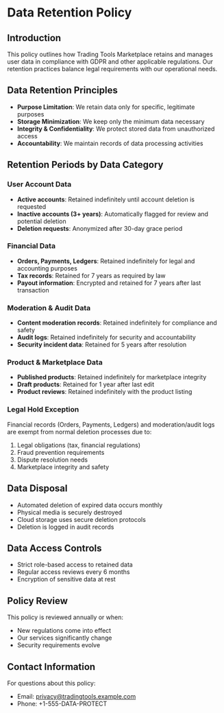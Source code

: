 # Data Retention Policy

## Introduction
This policy outlines how Trading Tools Marketplace retains and manages user data in compliance with GDPR and other applicable regulations. Our retention practices balance legal requirements with our operational needs.

## Data Retention Principles
- **Purpose Limitation**: We retain data only for specific, legitimate purposes
- **Storage Minimization**: We keep only the minimum data necessary
- **Integrity & Confidentiality**: We protect stored data from unauthorized access
- **Accountability**: We maintain records of data processing activities

## Retention Periods by Data Category

### User Account Data
- **Active accounts**: Retained indefinitely until account deletion is requested
- **Inactive accounts (3+ years)**: Automatically flagged for review and potential deletion
- **Deletion requests**: Anonymized after 30-day grace period

### Financial Data
- **Orders, Payments, Ledgers**: Retained indefinitely for legal and accounting purposes
- **Tax records**: Retained for 7 years as required by law
- **Payout information**: Encrypted and retained for 7 years after last transaction

### Moderation & Audit Data
- **Content moderation records**: Retained indefinitely for compliance and safety
- **Audit logs**: Retained indefinitely for security and accountability
- **Security incident data**: Retained for 5 years after resolution

### Product & Marketplace Data
- **Published products**: Retained indefinitely for marketplace integrity
- **Draft products**: Retained for 1 year after last edit
- **Product reviews**: Retained indefinitely with the product listing

### Legal Hold Exception
Financial records (Orders, Payments, Ledgers) and moderation/audit logs are exempt from normal deletion processes due to:
1. Legal obligations (tax, financial regulations)
2. Fraud prevention requirements
3. Dispute resolution needs
4. Marketplace integrity and safety

## Data Disposal
- Automated deletion of expired data occurs monthly
- Physical media is securely destroyed
- Cloud storage uses secure deletion protocols
- Deletion is logged in audit records

## Data Access Controls
- Strict role-based access to retained data
- Regular access reviews every 6 months
- Encryption of sensitive data at rest

## Policy Review
This policy is reviewed annually or when:
- New regulations come into effect
- Our services significantly change
- Security requirements evolve

## Contact Information
For questions about this policy:
- Email: privacy@tradingtools.example.com
- Phone: +1-555-DATA-PROTECT
